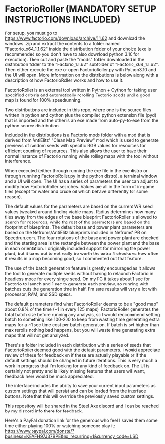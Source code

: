 # FactorioRoller (MANDATORY SETUP INSTRUCTIONS INCLUDED)

For setup, you must go to https://www.factorio.com/download/archive/1.1.62 and download the windows .zip and extract the contents to a folder named "Factorio_x64_1.1.62" inside the distribution folder of your choice (exe is recommended so you don't have to also download python 3.10 for execution). Then cut and paste the "mods" folder downloaded in the distribution folder to the "Factorio_1.1.62" subfolder of "Factorio_x64_1.1.62". Then either execute the exe or open FactorioRoller.py with Python3.10 and the UI will open. More information on the distributions is below along with a description of how FactorioRoller works and how to use it.

FactorioRoller is an external tool written in Python + Cython for taking user specified criteria and automatically rerolling Factorio seeds until a good map is found for 100% speedrunning.

Two distributions are included in this repo, where one is the source files written in python and cython plus the compiled python extension file (pyd) that is imported and the other is an exe made from auto-py-to-exe from the python source distribution.

Included in the distributions is a Factorio mods folder with a mod that is derived from AntiElitz' "Clean Map Preview" mod which is used to generate previews of random seeds with specific RGB values for resources for efficient counting of resources. This also allows the user to have their normal instance of Factorio running while rolling maps with the tool without interference.

When executed (either through running the exe file in the exe distro or through runninng FactorioRoller.py in the python distro), a terminal window and a UI will open. The UI has a series of parameters the user can adjust to modify how FactorioRoller searches. Values are all in the form of in-game tiles (except for water and crude oil which behave differently for some reason).

The default values for the parameters are based on the current WR seed values tweaked around finding viable maps. Radius determines how many tiles away from the edges of the base blueprint FactorioRoller is allowed to search for resources, while the rest of the parameters are based on the footprint of blueprints. The default base and power plant parameters are based on the Nefrums/AntiElitz blueprints included in Nefrums' PB on Speedrun.com. The four rotations of the base and power plant are checked and the starting area is the rectangle between the power plant and the base in each orientation. I originally included support for mirroring the power plant, but it turns out to not really be worth the extra 4 checks vs how often it results in a map becoming good, so I commented out that feature.

The use of the batch generation feature is greatly encouraged as it allows the tool to generate multiple seeds without having to relaunch Factorio in headless mode for every single seed. On my PC it takes about 1 sec for Factorio to launch and 1 sec to generate each preview, so running with batches cuts the generation time in half. I'm sure results will vary a lot with processor, RAM, and SSD specs.

The default parameters find what FactorioRoller deems to be a "good map" about 0.8% of the time (~1 in every 125 maps). FactorioRoller generates the total batch size before running any analysis, so I would reccommend setting batch to something like 100-200 to keep from wasting time generating extra maps for a ~1 sec time cost per batch generation. If batch is set higher than max rerolls nothing bad happens, but you will waste time generating extra maps that will not get analyzed.

There's a folder included in each distribution with a series of seeds that FactorioRoller deemed good with the default parameters. I would appreciate review of these for feedback on if these are actually playable or if the default settings should be changed in future iterations. This is very much a work in progress that I'm looking for any kind of feedback on. The UI is certainly not pretty and is likely missing features that users will want, feedback here would be much appreciated.

The interface includes the ability to save your current input parameters as custom settings that will persist and can be loaded from the interface buttons. Note that this will override the previously saved custom settings.

This repository will be shared in the Steel Axe discord and I can be reached by my discord info there for feedback.

Here's a PayPal donation link for the generous who feel I saved them some time either playing 100% or watching someone play it: https://www.paypal.com/donate/?business=KEVFH97J37BPE&no_recurring=1&currency_code=USD
